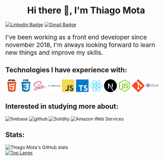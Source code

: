 <h1 align="center">Hi there 👋, I'm Thiago Mota</h1>

[![Linkedin Badge](https://img.shields.io/badge/-Thiago%20Mota-4c8eda?style=flat-square&logo=Linkedin&logoColor=white&link=https://www.linkedin.com/in/thiago-mota-silva-707718160/)](https://www.linkedin.com/in/thiago-mota-silva-707718160/) 
[![Gmail Badge](https://img.shields.io/badge/-thiagomotasilva2000@gmail.com-4c8eda?style=flat-square&logo=Gmail&logoColor=white&link=mailto:thiagomotasilva2000@gmail.com)](mailto:thiagomotasilva2000@gmail.com)

<p style="font-size:1.2rem;">
    I've been working as a front end developer since november 2018, I'm always looking forward to learn new things and improve my skills.
</p>

<h2>Technologies I have experience with:</h2>

<p>
 <img src="https://raw.githubusercontent.com/devicons/devicon/master/icons/html5/html5-original-wordmark.svg" height="40" title="html5" alt="html5"/>
 <img src="https://raw.githubusercontent.com/devicons/devicon/master/icons/css3/css3-original-wordmark.svg" height="40" title="css3" alt="css3"/>
 <img src="https://raw.githubusercontent.com/devicons/devicon/master/icons/sass/sass-original.svg" height="40" title="sass" alt="sass"/>
 <img src="https://raw.githubusercontent.com/devicons/devicon/master/icons/tailwindcss/tailwindcss-original-wordmark.svg" height="40" title="tailwindcss" alt="tailwindcss"/>
 <img src="https://raw.githubusercontent.com/devicons/devicon/master/icons/javascript/javascript-original.svg" height="40" title="javascript" alt="javascript"/>
 <img src="https://raw.githubusercontent.com/devicons/devicon/master/icons/typescript/typescript-original.svg" height="40" title="typescript" alt="typescript"/>
 <img src="https://raw.githubusercontent.com/devicons/devicon/master/icons/react/react-original.svg" height="40" title="ReactJS" alt="ReactJS"/>
 <img src="https://raw.githubusercontent.com/devicons/devicon/master/icons/nextjs/nextjs-original.svg" height="40" title="NextJS" alt="NextJS"/>
 <img src="https://raw.githubusercontent.com/devicons/devicon/master/icons/nodejs/nodejs-original.svg" height="40" title="NodeJS" alt="NodeJS"/>
 <img src="https://raw.githubusercontent.com/devicons/devicon/master/icons/git/git-original.svg" height="40" title="git" alt="git"/>
 <img src="https://raw.githubusercontent.com/devicons/devicon/master/icons/eslint/eslint-original-wordmark.svg" height="40" title="eslint" alt="eslint"/>
</p>

 <h2>Interested in studying more about:</h2>
 
 <p>
 <img src="https://cdn.jsdelivr.net/gh/devicons/devicon/icons/firebase/firebase-plain.svg" height="40" title="firebase" alt="firebase"/>
 <img src="https://cdn.jsdelivr.net/gh/devicons/devicon/icons/github/github-original.svg" height="40" title="github" alt="github"/>
 <img src="https://cdn.jsdelivr.net/gh/devicons/devicon/icons/solidity/solidity-original.svg" height="40" title="Solidity" alt="Solidity"/>
 <img src="https://cdn.jsdelivr.net/gh/devicons/devicon/icons/amazonwebservices/amazonwebservices-original.svg" height="40" title="Amazon Web Services" alt="Amazon Web Services"/>
 </p>

 <h2>Stats:</h2>

![Thiago Mota's GitHub stats](https://github-readme-stats.vercel.app/api?username=TSMota&show_icons=true&theme=github_dark)
<br>
[![Top Langs](https://github-readme-stats.vercel.app/api/top-langs/?username=TSmota&layout=compact&theme=github_dark)](https://github.com/TSmota/github-readme-stats)
